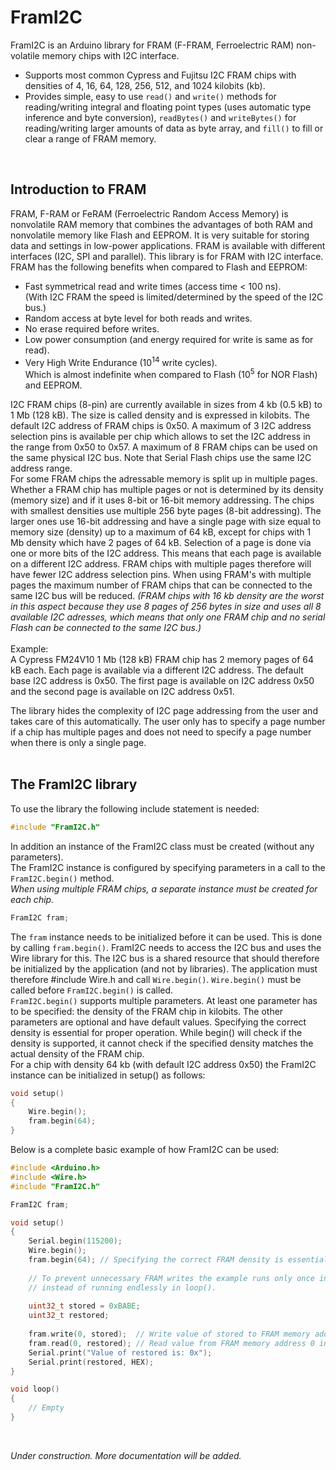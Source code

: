 # FramI2C

FramI2C is an Arduino library for FRAM (F-FRAM, Ferroelectric RAM) non-volatile memory chips with I2C interface.
- Supports most common Cypress and Fujitsu I2C FRAM chips with densities of 4, 16, 64, 128, 256, 512, and 1024 kilobits (kb).
- Provides simple, easy to use `read()` and `write()` methods for reading/writing integral and floating point types (uses automatic type inference and byte conversion), `readBytes()` and `writeBytes()` for reading/writing larger amounts of data as byte array, and `fill()` to fill or clear a range of FRAM memory.
<br>

## Introduction to FRAM
FRAM, F-RAM or FeRAM (Ferroelectric Random Access Memory) is nonvolatile RAM memory that combines the advantages of both RAM and nonvolatile memory like Flash and EEPROM. It is very suitable for storing data and settings in low-power applications. FRAM is available with different interfaces (I2C, SPI and parallel). This library is for FRAM with I2C interface. <br>
FRAM has the following benefits when compared to Flash and EEPROM:
* Fast symmetrical read and write times (access time < 100 ns).  
(With I2C FRAM the speed is limited/determined by the speed of the I2C bus.)
* Random access at byte level for both reads and writes.
* No erase required before writes.
* Low power consumption (and energy required for write is same as for read).
* Very High Write Endurance (10<sup>14</sup> write cycles).  
Which is almost indefinite when compared to Flash (10<sup>5</sup> for NOR Flash) and EEPROM.

I2C FRAM chips (8-pin) are currently available in sizes from 4 kb (0.5 kB) to 1 Mb (128 kB). The size is called density and is expressed in kilobits. The default I2C address of FRAM chips is 0x50. A maximum of 3 I2C address selection pins is available per chip which allows to set the I2C address in the range from 0x50 to 0x57. A maximum of 8 FRAM chips can be used on the same physical I2C bus. Note that Serial Flash chips use the same I2C address range.<br>
For some FRAM chips the adressable memory is split up in multiple pages. Whether a FRAM chip has multiple pages or not is determined by its density (memory size) and if it uses 8-bit or 16-bit memory addressing. The chips with smallest densities use multiple 256 byte pages (8-bit addressing). The larger ones use 16-bit addressing and have a single page with size equal to memory size (density) up to a maximum of 64 kB, except for chips with 1 Mb density which have 2 pages of 64 kB.
Selection of a page is done via one or more bits of the I2C address. This means that each page is available on a different I2C address. FRAM chips with multiple pages therefore will have fewer I2C address selection pins. When using FRAM's with multiple pages the maximum number of FRAM chips that can be connected to the same I2C bus will be reduced. *(FRAM chips with 16 kb density are the worst in this aspect because they use 8 pages of 256 bytes in size and uses all 8 available I2C adresses, which means that only one FRAM chip and no serial Flash can be connected to the same I2C bus.)*<br>
<br>
Example:<br>
A Cypress FM24V10 1 Mb (128 kB) FRAM chip has 2 memory pages of 64 kB each. Each page is available via a different I2C address. The default base I2C address is 0x50. The first page is available on I2C address 0x50 and the second page is available on I2C address 0x51.<br>

The library hides the complexity of I2C page addressing from the user and takes care of this automatically. The user only has to specify a page number if a chip has multiple pages and does not need to specify a page number when there is only a single page.<br>
<br>

## The FramI2C library

To use the library the following include statement is needed:

```cpp
#include "FramI2C.h"
```

In addition an instance of the FramI2C class must be created (without any parameters).<br>
The FramI2C instance is configured by specifying parameters in a call to the `FramI2C.begin()` method.<br>
*When using multiple FRAM chips, a separate instance must be created for each chip.* 

```cpp
FramI2C fram;
```

The `fram` instance needs to be initialized before it can be used. This is done by calling `fram.begin()`. FramI2C needs to access the I2C bus and uses the Wire library for this. The I2C bus is a shared resource that should therefore be initialized by the application (and not by libraries). The application must therefore #include Wire.h and call `Wire.begin()`. `Wire.begin()` must be called before `FramI2C.begin()` is called.<br>
`FramI2C.begin()` supports multiple parameters. At least one parameter has to be specified: the density of the FRAM chip in kilobits. The other parameters are optional and have default values. Specifying the correct density is essential for proper operation. While begin() will check if the density is supported, it cannot check if the specified density matches the actual density of the FRAM chip.<br>
For a chip with density 64 kb (with default I2C address 0x50) the FramI2C instance can be initialized in setup() as follows:

```cpp
void setup()
{
    Wire.begin();
    fram.begin(64);
}
```

Below is a complete basic example of how FramI2C can be used:

```cpp
#include <Arduino.h>
#include <Wire.h>
#include "FramI2C.h"

FramI2C fram;

void setup()
{
    Serial.begin(115200);
    Wire.begin();
    fram.begin(64); // Specifying the correct FRAM density is essential for proper operation
    
    // To prevent unnecessary FRAM writes the example runs only once in setup()
    // instead of running endlessly in loop().
    
    uint32_t stored = 0xBABE;
    uint32_t restored;
    
    fram.write(0, stored);  // Write value of stored to FRAM memory address 0
    fram.read(0, restored); // Read value from FRAM memory address 0 into restored
    Serial.print("Value of restored is: 0x");
    Serial.print(restored, HEX);    
}

void loop()
{
    // Empty
}
```
<br>

*Under construction. More documentation will be added.*
